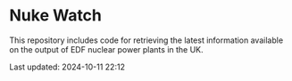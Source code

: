 # Nuke Watch

This repository includes code for retrieving the latest information available on the output of EDF nuclear power plants in the UK.

Last updated: 2024-10-11 22:12